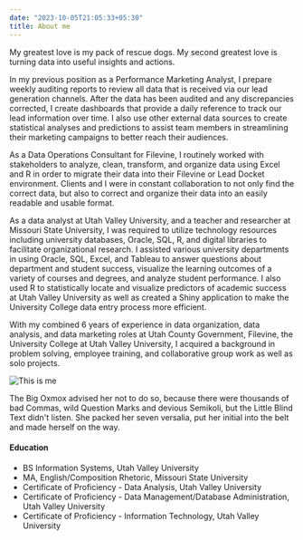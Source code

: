 ```yaml
---
date: "2023-10-05T21:05:33+05:30"
title: About me
---
```


My greatest love is my pack of rescue dogs. My second greatest love is turning data into useful insights and actions.



In my previous position as a Performance Marketing Analyst, I prepare weekly auditing reports to review all data that is received via our lead generation channels. After the data has been audited and any discrepancies corrected, I create dashboards that provide a daily reference to track our lead information over time. I also use other external data sources to create statistical analyses and predictions to assist team members in streamlining their marketing campaigns to better reach their audiences.

As a Data Operations Consultant for Filevine, I routinely worked with stakeholders to analyze, clean, transform, and organize data using Excel and R in order to migrate their data into their Filevine or Lead Docket environment. Clients and I were in constant collaboration to not only find the correct data, but also to correct and organize their data into an easily readable and usable format.

As a data analyst at Utah Valley University, and a teacher and researcher at Missouri State University, I was required to utilize technology resources including university databases, Oracle, SQL, R, and digital libraries to facilitate organizational research. I assisted various university departments in using Oracle, SQL, Excel, and Tableau to answer questions about department and student success, visualize the learning outcomes of a variety of courses and degrees, and analyze student performance. I also used R to statistically locate and visualize predictors of academic success at Utah Valley University as well as created a Shiny application to make the University College data entry process more efficient.

With my combined 6 years of experience in data organization, data analysis, and data marketing roles at Utah County Government, Filevine, the University College at Utah Valley University, I acquired a background in problem solving, employee training, and collaborative group work as well as solo projects.


![This is me][1]

The Big Oxmox advised her not to do so, because there were thousands of bad Commas, wild Question Marks and devious Semikoli, but the Little Blind Text didn't listen. She packed her seven versalia, put her initial into the belt and made herself on the way.

#### Education

* BS Information Systems, Utah Valley University
* MA, English/Composition Rhetoric, Missouri State University
* Certificate of Proficiency - Data Analysis, Utah Valley University
* Certificate of Proficiency - Data Management/Database Administration, Utah Valley University
* Certificate of Proficiency - Information Technology, Utah Valley University



[1]: /img/Me_TrainFr.jpg
